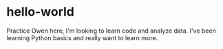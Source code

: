 # hello-world
Practice
Owen here, I'm looking to learn code and analyze data.
I've been learning Python basics and really want to learn more.
